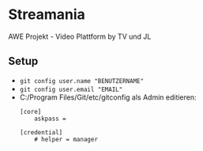 # Streamania
AWE Projekt - Video Plattform by TV und JL

## Setup
- `git config user.name "BENUTZERNAME"`
- `git config user.email "EMAIL"`
- C:/Program Files/Git/etc/gitconfig als Admin editieren:
    ```
    [core]
        askpass =

    [credential]
	    # helper = manager
    ```
